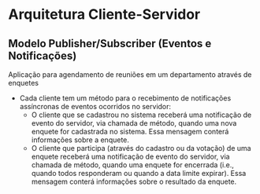 # Arquitetura Cliente-Servidor

## Modelo Publisher/Subscriber (Eventos e Notificações)

Aplicação para agendamento de reuniões em um departamento através de  enquetes


- Cada cliente tem um método para o recebimento de notificações assíncronas de eventos ocorridos no servidor:
  - O cliente que se cadastrou no sistema receberá uma notificação de evento do servidor, via chamada de método, quando uma nova enquete for cadastrada no sistema. Essa mensagem conterá informações sobre a enquete.
  - O cliente que participa (através do cadastro ou da votação) de uma enquete receberá uma notificação de evento do servidor, via chamada de método, quando uma enquete for encerrada (i.e., quando todos responderam ou quando a data limite expirar). Essa mensagem conterá informações sobre o resultado da enquete.